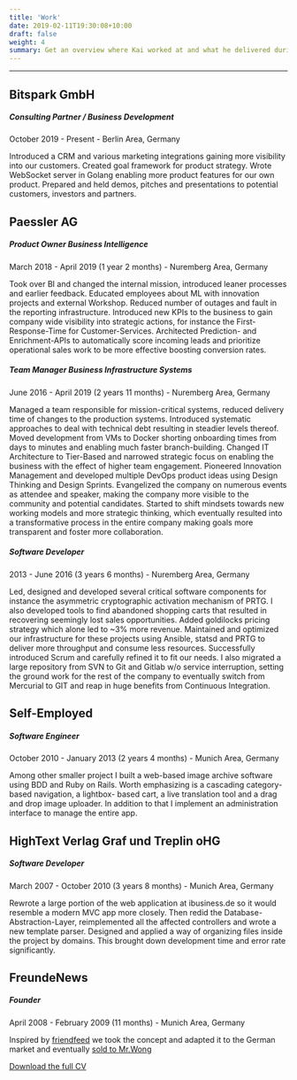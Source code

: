 ```yaml
---
title: 'Work'
date: 2019-02-11T19:30:08+10:00
draft: false
weight: 4
summary: Get an overview where Kai worked at and what he delivered during his time.
---
```


---

## Bitspark GmbH

##### Consulting Partner / Business Development 

October 2019 - Present - Berlin Area, Germany

Introduced a CRM and various marketing integrations gaining more visibility into our customers. Created goal framework for product strategy. Wrote WebSocket server in Golang enabling more product features for our own product. Prepared and held demos, pitches and presentations to potential customers, investors and partners.

## Paessler AG

##### Product Owner Business Intelligence 

March 2018 - April 2019 (1 year 2 months) - Nuremberg Area, Germany

Took over BI and changed the internal mission, introduced leaner processes and earlier feedback. Educated employees about ML with innovation projects and external Workshop. Reduced number of outages and fault in the reporting infrastructure. Introduced new KPIs to the business to gain company wide visibility into strategic actions, for instance the First- Response-Time for Customer-Services. Architected Prediction- and Enrichment-APIs to automatically score incoming leads and prioritize operational sales work to be more effective boosting conversion rates.

##### Team Manager Business Infrastructure Systems 

June 2016 - April 2019 (2 years 11 months) - Nuremberg Area, Germany

Managed a team responsible for mission-critical systems, reduced delivery time of changes to the production systems. Introduced systematic approaches to deal with technical debt resulting in steadier levels thereof. Moved development from VMs to Docker shorting onboarding times from days to minutes and enabling much faster branch-building. Changed IT Architecture to Tier-Based and narrowed strategic focus on enabling the business with the effect of higher team engagement. Pioneered Innovation Management and developed multiple DevOps product ideas using Design Thinking and Design Sprints. Evangelized the company on numerous events as attendee and speaker, making the company more visible to the community and potential candidates. Started to shift mindsets towards new working models and more strategic thinking, which eventually resulted into a transformative process in the entire company making goals more transparent and foster more collaboration.

##### Software Developer 

2013 - June 2016 (3 years 6 months) - Nuremberg Area, Germany

Led, designed and developed several critical software components for instance the asymmetric cryptographic activation mechanism of PRTG. I also developed tools to find abandoned shopping carts that resulted in recovering seemingly lost sales opportunities. Added goldilocks pricing strategy which alone led to ~3% more revenue. Maintained and optimized our infrastructure for these projects using Ansible, statsd and PRTG to deliver more throughput and consume less resources. Successfully introduced Scrum and carefully refined it to fit our needs. I also migrated a large repository from SVN to Git and Gitlab w/o service interruption, setting the ground work for the rest of the company to eventually switch from Mercurial to GIT and reap in huge benefits from Continuous Integration.

## Self-Employed

##### Software Engineer 

October 2010 - January 2013 (2 years 4 months) - Munich Area, Germany

Among other smaller project I built a web-based image archive software using BDD and Ruby on Rails. Worth emphasizing is a cascading category-based navigation, a lightbox- based cart, a live translation tool and a drag and drop image uploader. In addition to that I implement an administration interface to manage the entire app.

## HighText Verlag Graf und Treplin oHG

##### Software Developer 

March 2007 - October 2010 (3 years 8 months) - Munich Area, Germany

Rewrote a large portion of the web application at ibusiness.de so it would resemble a modern MVC app more closely. Then redid the Database- Abstraction-Layer, reimplemented all the affected controllers and wrote a new template parser. Designed and applied a way of organizing files inside the project by domains. This brought down development time and error rate significantly.

## FreundeNews
##### Founder 

April 2008 - February 2009 (11 months) - Munich Area, Germany 

Inspired by [friendfeed](https://en.wikipedia.org/wiki/FriendFeed) we took the concept and adapted it to the German market and eventually [sold to Mr.Wong](https://techcrunch.com/2009/02/04/copy-paste-get-acquired-mister-wong-buys-freundenews/)


[Download the full CV](/downloads/cv.pdf)